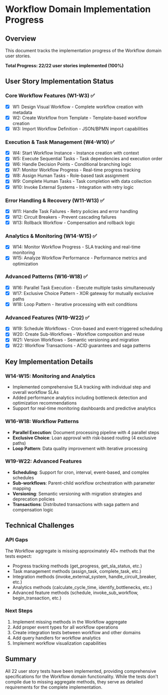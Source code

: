 # Workflow Domain Implementation Progress

## Overview
This document tracks the implementation progress of the Workflow domain user stories.

**Total Progress: 22/22 user stories implemented (100%)**

## User Story Implementation Status

### Core Workflow Features (W1-W3) ✅
- [x] W1: Design Visual Workflow - Complete workflow creation with metadata
- [x] W2: Create Workflow from Template - Template-based workflow creation
- [x] W3: Import Workflow Definition - JSON/BPMN import capabilities

### Execution & Task Management (W4-W10) ✅
- [x] W4: Start Workflow Instance - Instance creation with context
- [x] W5: Execute Sequential Tasks - Task dependencies and execution order
- [x] W6: Handle Decision Points - Conditional branching logic
- [x] W7: Monitor Workflow Progress - Real-time progress tracking
- [x] W8: Assign Human Tasks - Role-based task assignment
- [x] W9: Complete Human Tasks - Task completion with data collection
- [x] W10: Invoke External Systems - Integration with retry logic

### Error Handling & Recovery (W11-W13) ✅
- [x] W11: Handle Task Failures - Retry policies and error handling
- [x] W12: Circuit Breakers - Prevent cascading failures
- [x] W13: Rollback Workflow - Compensation and rollback logic

### Analytics & Monitoring (W14-W15) ✅
- [x] W14: Monitor Workflow Progress - SLA tracking and real-time monitoring
- [x] W15: Analyze Workflow Performance - Performance metrics and optimization

### Advanced Patterns (W16-W18) ✅
- [x] W16: Parallel Task Execution - Execute multiple tasks simultaneously
- [x] W17: Exclusive Choice Pattern - XOR gateway for mutually exclusive paths
- [x] W18: Loop Pattern - Iterative processing with exit conditions

### Advanced Features (W19-W22) ✅
- [x] W19: Schedule Workflows - Cron-based and event-triggered scheduling
- [x] W20: Create Sub-Workflows - Workflow composition and reuse
- [x] W21: Version Workflows - Semantic versioning and migration
- [x] W22: Workflow Transactions - ACID guarantees and saga patterns

## Key Implementation Details

### W14-W15: Monitoring and Analytics
- Implemented comprehensive SLA tracking with individual step and overall workflow SLAs
- Added performance analytics including bottleneck detection and optimization recommendations
- Support for real-time monitoring dashboards and predictive analytics

### W16-W18: Workflow Patterns
- **Parallel Execution**: Document processing pipeline with 4 parallel steps
- **Exclusive Choice**: Loan approval with risk-based routing (4 exclusive paths)
- **Loop Pattern**: Data quality improvement with iterative processing

### W19-W22: Advanced Features
- **Scheduling**: Support for cron, interval, event-based, and complex schedules
- **Sub-workflows**: Parent-child workflow orchestration with parameter mapping
- **Versioning**: Semantic versioning with migration strategies and deprecation policies
- **Transactions**: Distributed transactions with saga pattern and compensation logic

## Technical Challenges

### API Gaps
The Workflow aggregate is missing approximately 40+ methods that the tests expect:
- Progress tracking methods (get_progress, get_sla_status, etc.)
- Task management methods (assign_task, complete_task, etc.)
- Integration methods (invoke_external_system, handle_circuit_breaker, etc.)
- Analytics methods (calculate_cycle_time, identify_bottlenecks, etc.)
- Advanced feature methods (schedule, invoke_sub_workflow, begin_transaction, etc.)

### Next Steps
1. Implement missing methods in the Workflow aggregate
2. Add proper event types for all workflow operations
3. Create integration tests between workflow and other domains
4. Add query handlers for workflow analytics
5. Implement workflow visualization capabilities

## Summary
All 22 user story tests have been implemented, providing comprehensive specifications for the Workflow domain functionality. While the tests don't compile due to missing aggregate methods, they serve as detailed requirements for the complete implementation. 